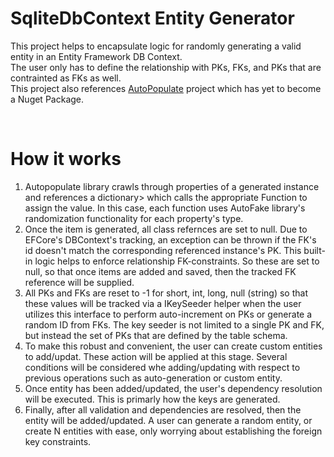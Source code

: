 # SqliteDbContext Entity Generator
<p>
This project helps to encapsulate logic for randomly generating a valid entity in an Entity Framework DB Context.<br />
The user only has to define the relationship with PKs, FKs, and PKs that are contrainted as FKs as well. <br />
This project also references <a href="https://github.com/skenneth/AutoPopulate.git"> AutoPopulate</a> project which has yet to become a Nuget Package.
</p>
<br />
<h1>How it works</h1>
<p>
  <ol>
    <li>
      Autopopulate library crawls through properties of a generated instance and references a dictionary<ClassType:PropertyName, Func<PropertyType>> which calls the appropriate Function to assign the value. In this case, each function uses AutoFake library's randomization functionality for each property's type.
    </li>
    <li>
      Once the item is generated, all class refernces are set to null. Due to EFCore's DBContext's tracking, an exception can be thrown if the FK's id doesn't match the corresponding referenced instance's PK. This built-in logic helps to enforce relationship FK-constraints. So these are set to null, so that once items are added and saved, then the tracked FK reference will be supplied.
    </li>
    <li>
      All PKs and FKs are reset to -1 for short, int, long, null (string) so that these values will be tracked via a IKeySeeder helper when the user utilizes this interface to perform auto-increment on PKs or generate a random ID from FKs. The key seeder is not limited to a single PK and FK, but instead the set of PKs that are defined by the table schema.
    </li>
    <li>
      To make this robust and convenient, the user can create custom entities to add/updat. These action will be applied at this stage. Several conditions will be considered whe adding/updating with respect to previous operations such as auto-generation or custom entity.
    </li>
    <li>
      Once entity has been added/updated, the user's dependency resolution will be executed. This is primarly how the keys are generated.
    </li>
    <li>
      Finally, after all validation and dependencies are resolved, then the entity will be added/updated. A user can generate a random entity, or create N entities with ease, only worrying about establishing the foreign key constraints.
    </li>
  </ol>
</p>
